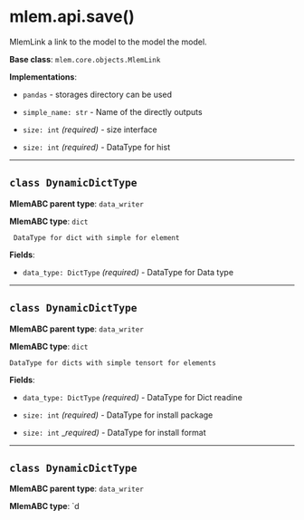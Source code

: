 # mlem.api.save()

MlemLink a link to the model to the model the model.

**Base class**: `mlem.core.objects.MlemLink`

**Implementations**:

- `pandas` - storages directory can be used

- `simple_name: str` - Name of the directly outputs

- `size: int` _(required)_ - size interface

- `size: int` _(required)_ - DataType for hist

---

## `class DynamicDictType`

**MlemABC parent type**: `data_writer`

**MlemABC type**: `dict`

     DataType for dict with simple for element

**Fields**:

- `data_type: DictType` _(required)_ - DataType for Data type

---

## `class DynamicDictType`

**MlemABC parent type**: `data_writer`

**MlemABC type**: `dict`

    DataType for dicts with simple tensort for elements

**Fields**:

- `data_type: DictType` _(required)_ - DataType for Dict readine

- `size: int` _(required)_ - DataType for install package

- `size: int` __required)_ - DataType for install format

---

## `class DynamicDictType`

**MlemABC parent type**: `data_writer`

**MlemABC type**: `d